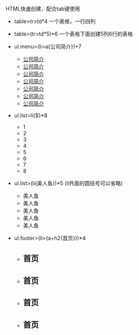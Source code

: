 HTML快速创建，配合tab键使用
- table>tr>td*4 一个表格，一行四列

- table>(tr>td*5)*6 一个表格下面创建5列6行的表格

- ul.menu>(li>a{公司简介})*7
    <ul class="menu">
        <li><a href="">公司简介</a></li>
        <li><a href="">公司简介</a></li>
        <li><a href="">公司简介</a></li>
        <li><a href="">公司简介</a></li>
        <li><a href="">公司简介</a></li>
        <li><a href="">公司简介</a></li>
        <li><a href="">公司简介</a></li>
    </ul>

- ul.list>li{$}*8
    <ul class="list">
        <li>1</li>
        <li>2</li>
        <li>3</li>
        <li>4</li>
        <li>5</li>
        <li>6</li>
        <li>7</li>
        <li>8</li>
    </ul>
    
- ul.list>(li{美人鱼})*5 (li外面的圆括号可以省略)
    <ul class="list">
        <li>美人鱼</li>
        <li>美人鱼</li>
        <li>美人鱼</li>
        <li>美人鱼</li>
        <li>美人鱼</li>
    </ul>
    
- ul.footer>(li>(a+h2{首页}))*4
    <ul class="footer">
        <li>
            <a href=""></a>
            <h2>首页</h2>
        </li>
        <li>
            <a href=""></a>
            <h2>首页</h2>
        </li>
        <li>
            <a href=""></a>
            <h2>首页</h2>
        </li>
        <li>
            <a href=""></a>
            <h2>首页</h2>
        </li>
    </ul>